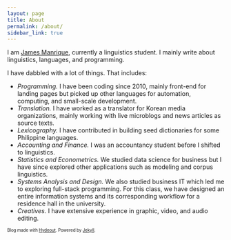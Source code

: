 ```yaml
---
layout: page
title: About
permalink: /about/
sidebar_link: true
---
```


I am [James Manrique](https://www.notion.so/jrmanrique/James-Manrique-2cad7ae491aa480796927f10821069b0), currently a linguistics student. I mainly write about linguistics, languages, and programming.

I have dabbled with a lot of things. That includes:
- *Programming.* I have been coding since 2010, mainly front-end for landing pages but picked up other languages for automation, computing, and small-scale development.
- *Translation.* I have worked as a translator for Korean media organizations, mainly working with live microblogs and news articles as source texts.
- *Lexicography.* I have contributed in building seed dictionaries for some Philippine languages.
- *Accounting and Finance.* I was an accountancy student before I shifted to linguistics.
- *Statistics and Econometrics.* We studied data science for business but I have since explored other applications such as modeling and corpus linguistics.
-  *Systems Analysis and Design.* We also studied business IT which led me to exploring full-stack programming. For this class, we have designed an entire information systems and its corresponding workflow for a residence hall in the university.
- *Creatives.* I have extensive experience in graphic, video, and audio editing.

<sub><sup> Blog made with [Hydeout](https://github.com/fongandrew/hydeout). Powered by [Jekyll](https://github.com/jekyll/jekyll). </sup></sub>
